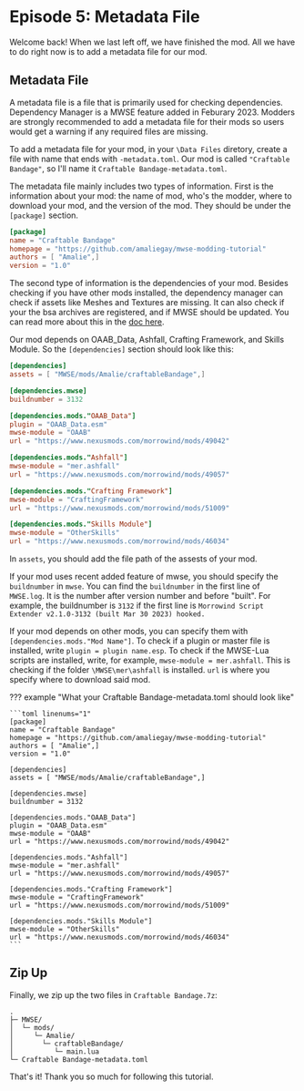 # Episode 5: Metadata File

Welcome back! When we last left off, we have finished the mod. All we have to do right now is to add a metadata file for our mod. 

## Metadata File

A metadata file is a file that is primarily used for checking dependencies. Dependency Manager is a MWSE feature added in Feburary 2023. Modders are strongly recommended to add a metadata file for their mods so users would get a warning if any required files are missing. 

To add a metadata file for your mod, in your `\Data Files` diretory, create a file with name that ends with `-metadata.toml`. Our mod is called `"Craftable Bandage"`, so I'll name it `Craftable Bandage-metadata.toml`. 

The metadata file mainly includes two types of information. First is the information about your mod: the name of mod, who's the modder, where to download your mod, and the version of the mod. They should be under the `[package]` section.

```toml
[package]
name = "Craftable Bandage"
homepage = "https://github.com/amaliegay/mwse-modding-tutorial"
authors = [ "Amalie",]
version = "1.0"
```

The second type of information is the dependencies of your mod. Besides checking if you have other mods installed, the dependency manager can check if assets like Meshes and Textures are missing. It can also check if your the bsa archives are registered, and if MWSE should be updated. You can read more about this in the [doc here](https://mwse.github.io/MWSE/guides/metadata/#dependencies-section).

Our mod depends on OAAB_Data, Ashfall, Crafting Framework, and Skills Module. So the `[dependencies]` section should look like this:

```toml
[dependencies]
assets = [ "MWSE/mods/Amalie/craftableBandage",]

[dependencies.mwse]
buildnumber = 3132

[dependencies.mods."OAAB_Data"]
plugin = "OAAB_Data.esm"
mwse-module = "OAAB"
url = "https://www.nexusmods.com/morrowind/mods/49042"

[dependencies.mods."Ashfall"]
mwse-module = "mer.ashfall"
url = "https://www.nexusmods.com/morrowind/mods/49057"

[dependencies.mods."Crafting Framework"]
mwse-module = "CraftingFramework"
url = "https://www.nexusmods.com/morrowind/mods/51009"

[dependencies.mods."Skills Module"]
mwse-module = "OtherSkills"
url = "https://www.nexusmods.com/morrowind/mods/46034"
```

In `assets`, you should add the file path of the assests of your mod.

If your mod uses recent added feature of mwse, you should specify the `buildnumber` in `mwse`. You can find the `buildnumber` in the first line of `MWSE.log`. It is the number after version number and before "built". For example, the buildnumber is `3132` if the first line is `Morrowind Script Extender v2.1.0-3132 (built Mar 30 2023) hooked.`

If your mod depends on other mods, you can specify them with `[dependencies.mods."Mod Name"]`. To check if a plugin or master file is installed, write `plugin = plugin name.esp`. To check if the MWSE-Lua scripts are installed, write, for example, `mwse-module = mer.ashfall`. This is checking if the folder `\MWSE\mer\ashfall` is installed. `url` is where you specify where to download said mod.  

??? example "What your Craftable Bandage-metadata.toml should look like"
    
    ```toml linenums="1"
    [package]
    name = "Craftable Bandage"
    homepage = "https://github.com/amaliegay/mwse-modding-tutorial"
    authors = [ "Amalie",]
    version = "1.0"

    [dependencies]
    assets = [ "MWSE/mods/Amalie/craftableBandage",]

    [dependencies.mwse]
    buildnumber = 3132

    [dependencies.mods."OAAB_Data"]
    plugin = "OAAB_Data.esm"
    mwse-module = "OAAB"
    url = "https://www.nexusmods.com/morrowind/mods/49042"

    [dependencies.mods."Ashfall"]
    mwse-module = "mer.ashfall"
    url = "https://www.nexusmods.com/morrowind/mods/49057"

    [dependencies.mods."Crafting Framework"]
    mwse-module = "CraftingFramework"
    url = "https://www.nexusmods.com/morrowind/mods/51009"

    [dependencies.mods."Skills Module"]
    mwse-module = "OtherSkills"
    url = "https://www.nexusmods.com/morrowind/mods/46034"
    ```

## Zip Up

Finally, we zip up the two files in `Craftable Bandage.7z`:

```
.
├─ MWSE/
│  └─ mods/
│     └─ Amalie/
│       └─ craftableBandage/
│          └─ main.lua
└─ Craftable Bandage-metadata.toml
```

That's it! Thank you so much for following this tutorial. 